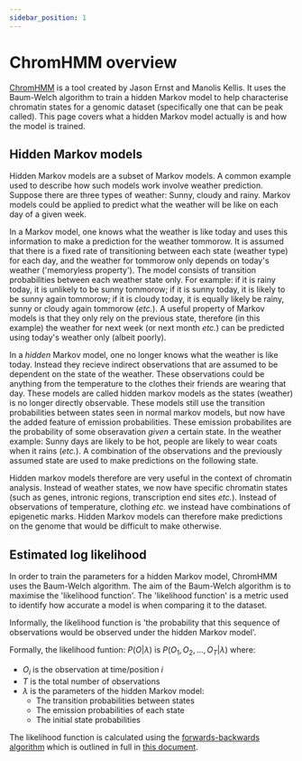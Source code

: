 ```yaml
---
sidebar_position: 1
---
```


# ChromHMM overview

[ChromHMM](https://compbio.mit.edu/ChromHMM/#:~:text=ChromHMM%20is%20software%20for%20learning,and%20spatial%20patterns%20of%20marks.) is a tool created by Jason Ernst and Manolis Kellis. It uses the Baum-Welch algorithm to train a hidden Markov model to help characterise chromatin states for a genomic dataset (specifically one that can be peak called). This page covers what a hidden Markov model actually is and how the model is trained.

## Hidden Markov models
Hidden Markov models are a subset of Markov models. A common example used to describe how such models work involve weather prediction. Suppose there are three types of weather: Sunny, cloudy and rainy. Markov models could be applied to predict what the weather will be like on each day of a given week.

In a Markov model, one knows what the weather is like today and uses this information to make a prediction for the weather tommorow. It is assumed that there is a fixed rate of transitioning between each state (weather type) for each day, and the weather for tommorow only depends on today's weather ('memoryless property'). The model consists of transition probabilities between each weather state only. For example: if it is rainy today, it is unlikely to be sunny tommorow; if it is sunny today, it is likely to be sunny again tommorow; if it is cloudy today, it is equally likely be rainy, sunny or cloudy again tommorow (*etc.*). A useful property of Markov models is that they only rely on the previous state, therefore (in this example) the weather for next week (or next month *etc.*) can be predicted using today's weather only (albeit poorly).

In a *hidden* Markov model, one no longer knows what the weather is like today. Instead they recieve indirect observations that are assumed to be dependent on the state of the weather. These observations could be anything from the temperature to the clothes their friends are wearing that day. These models are called hidden markov models as the states (weather) is no longer directly observable. These models still use the transition probabilities between  states seen in normal markov models, but now have the added feature of emission probabilities. These emission probabilites are the probability of some obseravation *given* a certain state. In the weather example: Sunny days are likely to be hot, people are likely to wear coats when it rains (*etc.*). A combination of the observations and the previously assumed state are used to make predictions on the following state.

Hidden markov models therefore are very useful in the context of chromatin analysis. Instead of weather states, we now have specific chromatin states (such as genes, intronic regions, transcription end sites *etc.*). Instead of observations of temperature, clothing *etc.* we instead have combinations of epigenetic marks. Hidden Markov models can therefore make predictions on the genome that would be difficult to make otherwise.

## Estimated log likelihood 
In order to train the parameters for a hidden Markov model, ChromHMM uses the Baum-Welch algorithm. The aim of the Baum-Welch algorithm is to maximise the 'likelihood function'. The 'likelihood function' is a metric used to identify how accurate a model is when comparing it to the dataset. 

Informally, the likelihood function is 'the probability that this sequence of observations would be observed under the hidden Markov model'.

Formally, the likelihood funtion: $P(O | λ)$ is $P(O_1,O_2,\dots,O_T | λ)$ where:
- $O_i$ is the observation at time/position $i$
- $T$ is the total number of observations
- $λ$ is the parameters of the hidden Markov model:
    - The transition probabilities between states
    - The emission probabilities of each state
    - The initial state probabilities

The likelihood function is calculated using the [forwards-backwards algorithm](https://en.wikipedia.org/wiki/Forward–backward_algorithm) which is outlined in full in [this document](https://www.cs.ubc.ca/~murphyk/Bayes/rabiner.pdf).